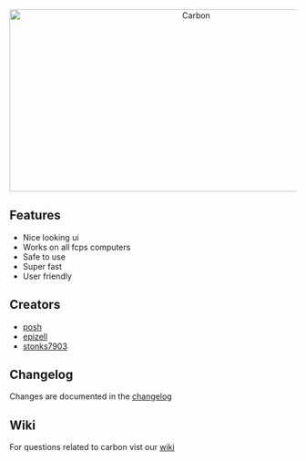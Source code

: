 <div align="center">

<img src="https://socialify.git.ci/ImPosh/Carbon/image?description=1&descriptionEditable=Carbon%20is%20an%20unblocking%20software%20for%20windows%20users%20who%20are%20impacted%20by%20Lightspeed%20systems.&font=Inter&forks=1&issues=1&language=1&logo=https%3A%2F%2Fgithub.com%2FImPosh%2FCarbon%2Fblob%2Fmain%2FMain%2FCarbonLogo-fotor-bg-remover-20230523122211.png%3Fraw%3Dtrue&name=1&owner=1&pattern=Solid&pulls=1&stargazers=1&theme=Dark" alt="Carbon" width="640" height="320" />
 
</div>

## Features

- Nice looking ui
- Works on all fcps computers
- Safe to use
- Super fast
- User friendly

## Creators

- [posh](https://github.com/ImPosh)
- [epizell](https://github.com/Epizell)
- [stonks7903](https://github.com/stonks7903)

## Changelog

Changes are documented in the [changelog](./Changelog.md)

## Wiki

For questions related to carbon vist our [wiki](https://github.com/ImPosh/Carbon/wiki)
